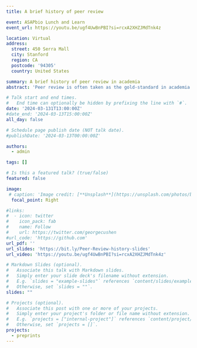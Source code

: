 ```yaml
---
title: A brief history of peer review

event: ASAPbio Lunch and Learn
event_url: https://youtu.be/ugf4UwBnPBI?si=rcxA2XHZJMdTnk4z

location: Virtual
address:
  street: 450 Serra Mall
  city: Stanford
  region: CA
  postcode: '94305'
  country: United States

summary: A brief history of peer review in academia
abstract: 'Peer review is often taken as the gold-standard in academia and used as a seal of approval for a scientific study. Additionally, many academics mistakenly believe modern peer review to be over 350 years old. Surprisingly, academics are not taught the history of peer review with many not understanding where this process originated or how it has continually evolved over time.'

# Talk start and end times.
#   End time can optionally be hidden by prefixing the line with `#`.
date: '2024-03-131T13:00:00Z'
#date_end: '2024-03-13T15:00:00Z'
all_day: false

# Schedule page publish date (NOT talk date).
#publishDate: '2024-03-13T00:00:00Z'

authors:
  - admin

tags: []

# Is this a featured talk? (true/false)
featured: false

image:
 # caption: 'Image credit: [**Unsplash**](https://unsplash.com/photos/bzdhc5b3Bxs)'
  focal_point: Right

#links:
#  - icon: twitter
#    icon_pack: fab
#    name: Follow
#    url: https://twitter.com/georgecushen
#url_code: 'https://github.com'
url_pdf: ''
url_slides: 'https://bit.ly/Peer-Review-history-slides'
url_video: 'https://youtu.be/ugf4UwBnPBI?si=rcxA2XHZJMdTnk4z'

# Markdown Slides (optional).
#   Associate this talk with Markdown slides.
#   Simply enter your slide deck's filename without extension.
#   E.g. `slides = "example-slides"` references `content/slides/example-slides.md`.
#   Otherwise, set `slides = ""`.
slides: ""

# Projects (optional).
#   Associate this post with one or more of your projects.
#   Simply enter your project's folder or file name without extension.
#   E.g. `projects = ["internal-project"]` references `content/project/deep-learning/index.md`.
#   Otherwise, set `projects = []`.
projects:
  - preprints
---
```


